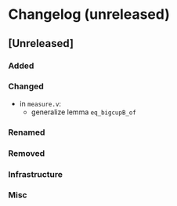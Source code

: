 # Changelog (unreleased)

## [Unreleased]

### Added

### Changed

- in `measure.v`:
  + generalize lemma `eq_bigcupB_of`

### Renamed

### Removed

### Infrastructure

### Misc
